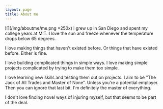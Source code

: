 ```yaml
---
layout: page
title: About me
---
```

![](/img/aboutme/me.png =250x)
I grew up in San Diego and spent my college years at MIT. I love the sun and freeze whenever the temperature drops below 65 degrees.

I love making things that haven't existed before. Or things that have existed before. Either is fine.

I love building complicated things in simple ways. I love making simple projects complicated by trying to make them too simple.

I love learning new skills and testing them out on projects. I aim to be "The Jack of All Trades and Master of None". Unless you're a potential employer. Then you can ignore that last bit. I'm definitely the master of everything.

I don't love finding novel ways of injuring myself, but that seems to be part of the deal.
